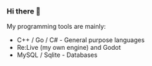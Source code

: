 ### Hi there 👋

My programming tools are mainly:

- C++ / Go / C# - General purpose languages
- Re:Live (my own engine) and Godot
- MySQL / Sqlite - Databases

